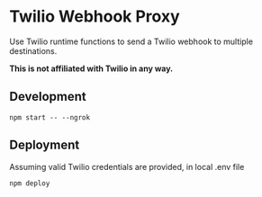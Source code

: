 # Twilio Webhook Proxy

Use Twilio runtime functions to send a Twilio webhook to multiple destinations.

**This is not affiliated with Twilio in any way.**

## Development

    npm start -- --ngrok

## Deployment

Assuming valid Twilio credentials are provided, in local .env file

    npm deploy
